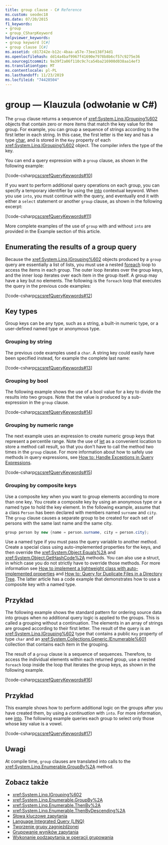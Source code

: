 ```yaml
---
title: group clause - C# Reference
ms.custom: seodec18
ms.date: 07/20/2015
f1_keywords:
- group
- group_CSharpKeyword
helpviewer_keywords:
- group keyword [C#]
- group clause [C#]
ms.assetid: c817242e-b12c-4baa-a57e-73ee138f34d1
ms.openlocfilehash: dd14a4baf9967f41690e7978b8b6cf57c9275e36
ms.sourcegitcommit: 9a39f2a06f110c9c7ca54ba216900d038aa14ef3
ms.translationtype: MT
ms.contentlocale: pl-PL
ms.lasthandoff: 11/23/2019
ms.locfileid: "74428504"
---
```

# <a name="group-clause-c-reference"></a>group — Klauzula (odwołanie w C#)

The `group` clause returns a sequence of <xref:System.Linq.IGrouping%602> objects that contain zero or more items that match the key value for the group. For example, you can group a sequence of strings according to the first letter in each string. In this case, the first letter is the key and has a type [char](../builtin-types/char.md), and is stored in the `Key` property of each <xref:System.Linq.IGrouping%602> object. The compiler infers the type of the key.

You can end a query expression with a `group` clause, as shown in the following example:

[!code-csharp[cscsrefQueryKeywords#10](~/samples/snippets/csharp/VS_Snippets_VBCSharp/CsCsrefQueryKeywords/CS/Group.cs#10)]

If you want to perform additional query operations on each group, you can specify a temporary identifier by using the [into](into.md) contextual keyword. When you use `into`, you must continue with the query, and eventually end it with either a `select` statement or another `group` clause, as shown in the following excerpt:

[!code-csharp[cscsrefQueryKeywords#11](~/samples/snippets/csharp/VS_Snippets_VBCSharp/CsCsrefQueryKeywords/CS/Group.cs#11)]

More complete examples of the use of `group` with and without `into` are provided in the Example section of this article.

## <a name="enumerating-the-results-of-a-group-query"></a>Enumerating the results of a group query

Because the <xref:System.Linq.IGrouping%602> objects produced by a `group` query are essentially a list of lists, you must use a nested [foreach](foreach-in.md) loop to access the items in each group. The outer loop iterates over the group keys, and the inner loop iterates over each item in the group itself. A group may have a key but no elements. The following is the `foreach` loop that executes the query in the previous code examples:

[!code-csharp[cscsrefQueryKeywords#12](~/samples/snippets/csharp/VS_Snippets_VBCSharp/CsCsrefQueryKeywords/CS/Group.cs#12)]

## <a name="key-types"></a>Key types

Group keys can be any type, such as a string, a built-in numeric type, or a user-defined named type or anonymous type.

### <a name="grouping-by-string"></a>Grouping by string

The previous code examples used a `char`. A string key could easily have been specified instead, for example the complete last name:

[!code-csharp[cscsrefQueryKeywords#13](~/samples/snippets/csharp/VS_Snippets_VBCSharp/CsCsrefQueryKeywords/CS/Group.cs#13)]

### <a name="grouping-by-bool"></a>Grouping by bool

The following example shows the use of a bool value for a key to divide the results into two groups. Note that the value is produced by a sub-expression in the `group` clause.

[!code-csharp[cscsrefQueryKeywords#14](~/samples/snippets/csharp/VS_Snippets_VBCSharp/CsCsrefQueryKeywords/CS/Group.cs#14)]

### <a name="grouping-by-numeric-range"></a>Grouping by numeric range

The next example uses an expression to create numeric group keys that represent a percentile range. Note the use of [let](let-clause.md) as a convenient location to store a method call result, so that you don't have to call the method two times in the `group` clause. For more information about how to safely use methods in query expressions, see [How to: Handle Exceptions in Query Expressions](../../linq/handle-exceptions-in-query-expressions.md).

[!code-csharp[cscsrefQueryKeywords#15](~/samples/snippets/csharp/VS_Snippets_VBCSharp/CsCsrefQueryKeywords/CS/Group.cs#15)]

### <a name="grouping-by-composite-keys"></a>Grouping by composite keys

Use a composite key when you want to group elements according to more than one key. You create a composite key by using an anonymous type or a named type to hold the key element. In the following example, assume that a class `Person` has been declared with members named `surname` and `city`. The `group` clause causes a separate group to be created for each set of persons with the same last name and the same city.

```csharp
group person by new {name = person.surname, city = person.city};
```

Use a named type if you must pass the query variable to another method. Create a special class using auto-implemented properties for the keys, and then override the <xref:System.Object.Equals%2A> and <xref:System.Object.GetHashCode%2A> methods. You can also use a struct, in which case you do not strictly have to override those methods. For more information see [How to implement a lightweight class with auto-implemented properties](../../programming-guide/classes-and-structs/how-to-implement-a-lightweight-class-with-auto-implemented-properties.md) and [How to: Query for Duplicate Files in a Directory Tree](../../programming-guide/concepts/linq/how-to-query-for-duplicate-files-in-a-directory-tree-linq.md). The latter article has a code example that demonstrates how to use a composite key with a named type.

## <a name="example"></a>Przykład

The following example shows the standard pattern for ordering source data into groups when no additional query logic is applied to the groups. This is called a grouping without a continuation. The elements in an array of strings are grouped according to their first letter. The result of the query is an <xref:System.Linq.IGrouping%602> type that contains a public `Key` property of type `char` and an <xref:System.Collections.Generic.IEnumerable%601> collection that contains each item in the grouping.

The result of a `group` clause is a sequence of sequences. Therefore, to access the individual elements within each returned group, use a nested `foreach` loop inside the loop that iterates the group keys, as shown in the following example.

[!code-csharp[cscsrefQueryKeywords#16](~/samples/snippets/csharp/VS_Snippets_VBCSharp/CsCsrefQueryKeywords/CS/Group.cs#16)]

## <a name="example"></a>Przykład

This example shows how to perform additional logic on the groups after you have created them, by using a *continuation* with `into`. For more information, see [into](into.md). The following example queries each group to select only those whose key value is a vowel.

[!code-csharp[cscsrefQueryKeywords#17](~/samples/snippets/csharp/VS_Snippets_VBCSharp/CsCsrefQueryKeywords/CS/Group.cs#17)]

## <a name="remarks"></a>Uwagi

At compile time, `group` clauses are translated into calls to the <xref:System.Linq.Enumerable.GroupBy%2A> method.

## <a name="see-also"></a>Zobacz także

- <xref:System.Linq.IGrouping%602>
- <xref:System.Linq.Enumerable.GroupBy%2A>
- <xref:System.Linq.Enumerable.ThenBy%2A>
- <xref:System.Linq.Enumerable.ThenByDescending%2A>
- [Słowa kluczowe zapytania](query-keywords.md)
- [Language Integrated Query (LINQ)](../../linq/index.md)
- [Tworzenie grupy zagnieżdżonej](../../linq/create-a-nested-group.md)
- [Grupowanie wyników zapytania](../../linq/group-query-results.md)
- [Wykonanie podzapytania w operacji grupowania](../../linq/perform-a-subquery-on-a-grouping-operation.md)
